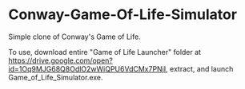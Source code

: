 # Conway-Game-Of-Life-Simulator
Simple clone of Conway's Game of Life.

To use, download entire "Game of Life Launcher" folder at https://drive.google.com/open?id=1Oq9MJG68Q8OdlO2wWiQPU6VdCMx7PNjI, extract, and launch Game_of_Life_Simulator.exe.

